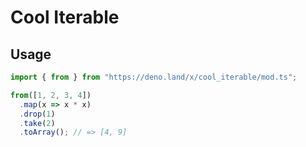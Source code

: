 # Cool Iterable

## Usage

```ts
import { from } from "https://deno.land/x/cool_iterable/mod.ts";

from([1, 2, 3, 4])
  .map(x => x * x)
  .drop(1)
  .take(2)
  .toArray(); // => [4, 9]
```
